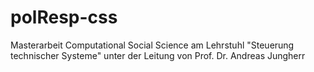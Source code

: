 # polResp-css
Masterarbeit Computational Social Science am Lehrstuhl "Steuerung technischer Systeme" unter der Leitung von Prof. Dr. Andreas Jungherr
